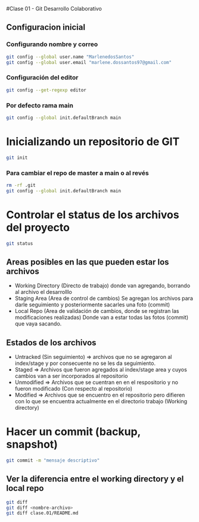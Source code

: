 #Clase 01 - Git Desarrollo Colaborativo 

## Configuracion inicial 

### Configurando nombre y correo 

```sh
git config --global user.name "MarlenedosSantos"
git config --global user.email "marlene.dossantos97@gmail.com" 
```

### Configuración del editor 

```sh 
git config --get-regexp editor
```

### Por defecto rama main 

```sh 
git config --global init.defaultBranch main 
```

# Inicializando un repositorio de GIT 

```sh 
git init
```

### Para cambiar el repo de master a main o al revés

```sh
rm -rf .git
git config --global init.defaultBranch main
```

# Controlar el status de los archivos del proyecto
```sh
git status
```
## Areas posibles en las que pueden estar los archivos
* Working Directory (Directo de trabajo) donde van agregando, borrando al archivo el desarrolllo
* Staging Area (Area de control de cambios) Se agregan los archivos para darle seguimiento y posteriormente sacarles una foto (commit)
* Local Repo (Area de validación de cambios, donde se registran las modificaciones realizadas) Donde van a estar todas las fotos (commit) que vaya sacando.

## Estados de los archivos
* Untracked (Sin seguimiento) => archivos que no se agregaron al index/stage y por consecuente no se les da seguimiento.
* Staged => Archivos que fueron agregados al index/stage area y cuyos cambios van a ser incorporados al repositorio
* Unmodified => Archivos que se cuentran en en el respositorio y no fueron modificado (Con respecto al repositorio)
* Modified => Archivos que se encuentro en el repositorio pero difieren con lo que se encuentra actualmente en el directorio trabajo (Working directory)

# Hacer un commit (backup, snapshot)

```sh
git commit -m "mensaje descriptivo"
```

## Ver la diferencia entre el working directory y el local repo 

```sh
git diff 
git diff <nombre-archivo>
git diff clase.01/README.md
```